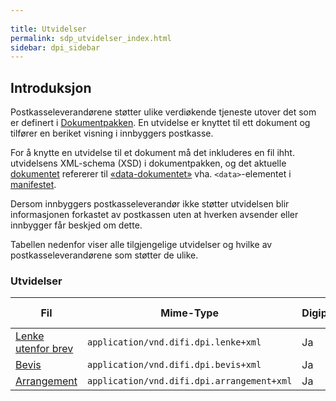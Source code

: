 ```yaml
---
  
title: Utvidelser  
permalink: sdp_utvidelser_index.html
sidebar: dpi_sidebar
---
```


## Introduksjon

Postkasseleverandørene støtter ulike verdiøkende tjeneste utover det som
er definert i [Dokumentpakken](../Dokumentpakke/). En utvidelse er knyttet
til ett dokument og tilfører en beriket visning i innbyggers postkasse.

For å knytte en utvidelse til et dokument må det inkluderes en fil ihht.
utvidelsens XML-schema (XSD) i dokumentpakken, og det aktuelle
[dokumentet](sdp_dokument.html) refererer til
[«data-dokumentet»](sdp_dokumentdata.html) vha. `<data>`-elementet
i [manifestet](sdp_manifest.html).

Dersom innbyggers postkasseleverandør ikke støtter utvidelsen blir
informasjonen forkastet av postkassen uten at hverken avsender eller
innbygger får beskjed om dette.

Tabellen nedenfor viser alle tilgjengelige utvidelser og hvilke av
postkasseleverandørene som støtter de ulike.

### Utvidelser

| Fil     | Mime-Type      | Digipost | e-Boks |
| --- | --- | --- | --- |
| [Lenke utenfor brev](sdp_lenke.html) | `application/vnd.difi.dpi.lenke+xml`       | Ja       | Ja     |
| [Bevis](sdp_bevis.html) | `application/vnd.difi.dpi.bevis+xml`       | Ja       | Ja     |
| [Arrangement](sdp_arrangement.html)  | `application/vnd.difi.dpi.arrangement+xml` | Ja       | Ja     |
